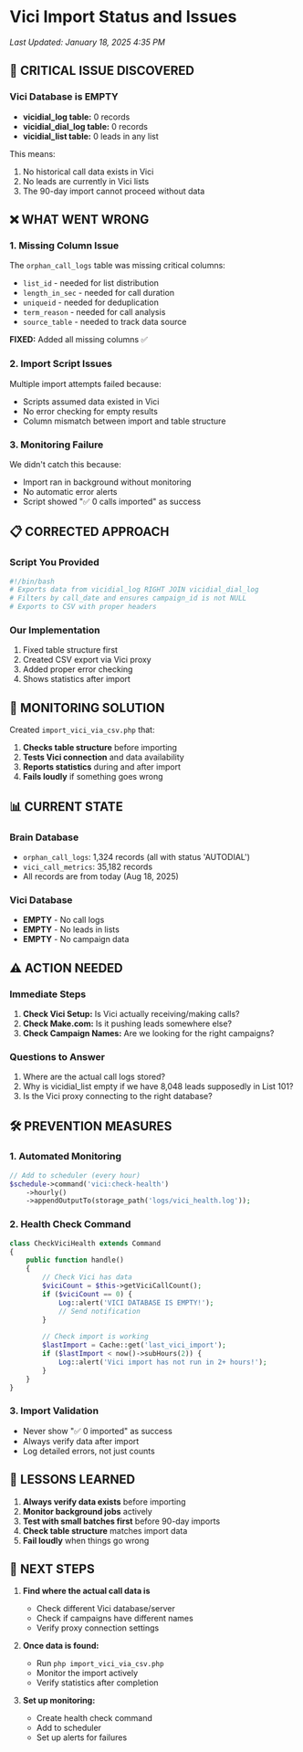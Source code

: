 # Vici Import Status and Issues
*Last Updated: January 18, 2025 4:35 PM*

## 🚨 **CRITICAL ISSUE DISCOVERED**

### **Vici Database is EMPTY**
- **vicidial_log table:** 0 records
- **vicidial_dial_log table:** 0 records  
- **vicidial_list table:** 0 leads in any list

This means:
1. No historical call data exists in Vici
2. No leads are currently in Vici lists
3. The 90-day import cannot proceed without data

## ❌ **WHAT WENT WRONG**

### **1. Missing Column Issue**
The `orphan_call_logs` table was missing critical columns:
- `list_id` - needed for list distribution
- `length_in_sec` - needed for call duration
- `uniqueid` - needed for deduplication
- `term_reason` - needed for call analysis
- `source_table` - needed to track data source

**FIXED:** Added all missing columns ✅

### **2. Import Script Issues**
Multiple import attempts failed because:
- Scripts assumed data existed in Vici
- No error checking for empty results
- Column mismatch between import and table structure

### **3. Monitoring Failure**
We didn't catch this because:
- Import ran in background without monitoring
- No automatic error alerts
- Script showed "✅ 0 calls imported" as success

## 📋 **CORRECTED APPROACH**

### **Script You Provided**
```bash
#!/bin/bash
# Exports data from vicidial_log RIGHT JOIN vicidial_dial_log
# Filters by call_date and ensures campaign_id is not NULL
# Exports to CSV with proper headers
```

### **Our Implementation**
1. Fixed table structure first
2. Created CSV export via Vici proxy
3. Added proper error checking
4. Shows statistics after import

## 🔧 **MONITORING SOLUTION**

Created `import_vici_via_csv.php` that:
1. **Checks table structure** before importing
2. **Tests Vici connection** and data availability
3. **Reports statistics** during and after import
4. **Fails loudly** if something goes wrong

## 📊 **CURRENT STATE**

### **Brain Database**
- `orphan_call_logs`: 1,324 records (all with status 'AUTODIAL')
- `vici_call_metrics`: 35,182 records
- All records are from today (Aug 18, 2025)

### **Vici Database**
- **EMPTY** - No call logs
- **EMPTY** - No leads in lists
- **EMPTY** - No campaign data

## ⚠️ **ACTION NEEDED**

### **Immediate Steps**
1. **Check Vici Setup:** Is Vici actually receiving/making calls?
2. **Check Make.com:** Is it pushing leads somewhere else?
3. **Check Campaign Names:** Are we looking for the right campaigns?

### **Questions to Answer**
1. Where are the actual call logs stored?
2. Why is vicidial_list empty if we have 8,048 leads supposedly in List 101?
3. Is the Vici proxy connecting to the right database?

## 🛠️ **PREVENTION MEASURES**

### **1. Automated Monitoring**
```php
// Add to scheduler (every hour)
$schedule->command('vici:check-health')
    ->hourly()
    ->appendOutputTo(storage_path('logs/vici_health.log'));
```

### **2. Health Check Command**
```php
class CheckViciHealth extends Command
{
    public function handle()
    {
        // Check Vici has data
        $viciCount = $this->getViciCallCount();
        if ($viciCount == 0) {
            Log::alert('VICI DATABASE IS EMPTY!');
            // Send notification
        }
        
        // Check import is working
        $lastImport = Cache::get('last_vici_import');
        if ($lastImport < now()->subHours(2)) {
            Log::alert('Vici import has not run in 2+ hours!');
        }
    }
}
```

### **3. Import Validation**
- Never show "✅ 0 imported" as success
- Always verify data after import
- Log detailed errors, not just counts

## 📝 **LESSONS LEARNED**

1. **Always verify data exists** before importing
2. **Monitor background jobs** actively
3. **Test with small batches first** before 90-day imports
4. **Check table structure** matches import data
5. **Fail loudly** when things go wrong

## 🚀 **NEXT STEPS**

1. **Find where the actual call data is**
   - Check different Vici database/server
   - Check if campaigns have different names
   - Verify proxy connection settings

2. **Once data is found:**
   - Run `php import_vici_via_csv.php`
   - Monitor the import actively
   - Verify statistics after completion

3. **Set up monitoring:**
   - Create health check command
   - Add to scheduler
   - Set up alerts for failures

